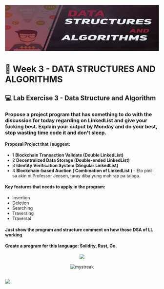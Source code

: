 <!-- Background github cover with short introduction down below -->
<img src="https://github.com/flexycode/CCDATRCL/blob/main/assets/DataStructureandAlgorithmv1.png" />

# 💫 Week 3 - DATA STRUCTURES AND ALGORITHMS


## 💻 Lab Exercise 3 - Data Structure and Algorithm
### Propose a project program that has something to do with the discussion for today regarding on LinkedList and give your fucking best. Explain your output by Monday and do your best, stop wasting time code it and don't sleep. 

#### Proposal Project that I suggest:
 * 1 **Blockchain Transaction Validate (Double LinkedList)**
 * 2 **Decentralized Data Storage (Double-ended LinkedList)**
 * 3 **Identity Verification System (Singular LinkedList)**
 * 4 **Blockchain-based Auction ( Combination of LinkedList )** - Eto pinili sa akin ni Professor Jensen, taray diba yung mahirap pa talaga.
 
#### Key features that needs to apply in the program:
 * Insertion
 * Deletion
 * Searching 
 * Traversing
 * Traversal
 

#### Just show the program and structure comment on how those DSA of LL working


#### Create a program for this language: Solidity, Rust, Go.

<!-- Genshin Impact -->
<div align="center">
<img src="https://media.giphy.com/media/qr4CNpxIL6wwNUYZsL/giphy.gif?cid=ecf05e47iqq0k4rx0kv1fb3w4hl8dja3ouiqzx4vz1665i6b&ep=v1_stickers_search&rid=giphy.gif&ct=s" width="300">
</div>

<!-- End point line insert Comeback again next time, feel free to modify this  -->
<p align="center">
<img src="https://readme-typing-svg.demolab.com/?lines=💎💎Come+Back+Again+next+time💎💎" alt="mystreak"/>
</p>

</p>
    
<br>
<!-- End point insert background effect line of sight color red -->
<img src="https://user-images.githubusercontent.com/74038190/212284100-561aa473-3905-4a80-b561-0d28506553ee.gif" width="1000">
